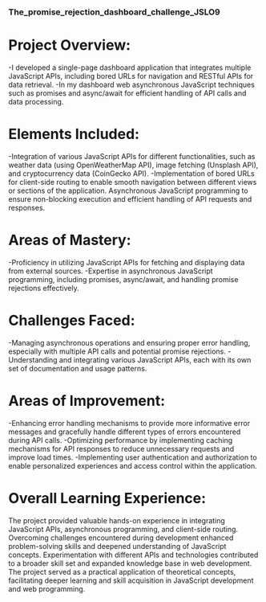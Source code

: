 ### The_promise_rejection_dashboard_challenge_JSLO9
# Project Overview:
-I developed a single-page dashboard application that integrates multiple JavaScript APIs, including bored URLs for navigation and RESTful APIs for data retrieval.
-In my dashboard web asynchronous JavaScript techniques such as promises and async/await for efficient handling of API calls and data processing.
# Elements Included:
-Integration of various JavaScript APIs for different functionalities, such as weather data (using OpenWeatherMap API), image fetching (Unsplash API), and cryptocurrency data (CoinGecko API).
-Implementation of bored URLs for client-side routing to enable smooth navigation between different views or sections of the application.
Asynchronous JavaScript programming to ensure non-blocking execution and efficient handling of API requests and responses.
# Areas of Mastery:
-Proficiency in utilizing JavaScript APIs for fetching and displaying data from external sources.
-Expertise in asynchronous JavaScript programming, including promises, async/await, and handling promise rejections effectively.

# Challenges Faced:
-Managing asynchronous operations and ensuring proper error handling, especially with multiple API calls and potential promise rejections.
-Understanding and integrating various JavaScript APIs, each with its own set of documentation and usage patterns.

# Areas of Improvement:
-Enhancing error handling mechanisms to provide more informative error messages and gracefully handle different types of errors encountered during API calls.
-Optimizing performance by implementing caching mechanisms for API responses to reduce unnecessary requests and improve load times.
-Implementing user authentication and authorization to enable personalized experiences and access control within the application.

# Overall Learning Experience:

The project provided valuable hands-on experience in integrating JavaScript APIs, asynchronous programming, and client-side routing.
Overcoming challenges encountered during development enhanced problem-solving skills and deepened understanding of JavaScript concepts.
Experimentation with different APIs and technologies contributed to a broader skill set and expanded knowledge base in web development.
The project served as a practical application of theoretical concepts, facilitating deeper learning and skill acquisition in JavaScript development and web programming.
